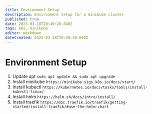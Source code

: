 ```yaml
---
title: Environment Setup
description: Environment setup for a minikube cluster 
published: true
date: 2023-03-18T20:49:28.040Z
tags: k8s, minikube
editor: markdown
dateCreated: 2023-03-18T20:49:28.040Z
---
```


# Environment Setup
1. Update apt
```sudo apt update && sudo apt upgrade```
1. Install minikube
```https://minikube.sigs.k8s.io/docs/start/```
1. Install kubectl
```https://kubernetes.io/docs/tasks/tools/install-kubectl-linux/```
1. Install helm
```https://helm.sh/docs/intro/install/```
1. Install traefik
```https://doc.traefik.io/traefik/getting-started/install-traefik/#use-the-helm-chart```
